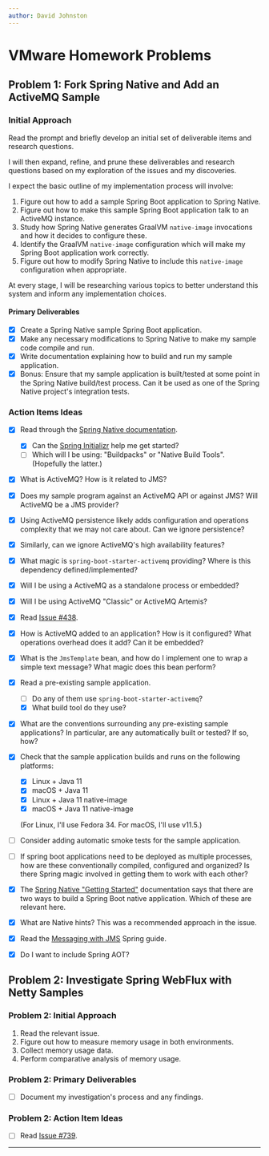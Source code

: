 ```yaml
---
author: David Johnston
---
```


# VMware Homework Problems

## Problem 1: Fork Spring Native and Add an ActiveMQ Sample

### Initial Approach

Read the prompt and briefly develop an initial set of deliverable items and
research questions.

I will then expand, refine, and prune these deliverables and research questions
based on my exploration of the issues and my discoveries.

I expect the basic outline of my implementation process will involve:

1. Figure out how to add a sample Spring Boot application to Spring Native.
2. Figure out how to make this sample Spring Boot application talk to an
   ActiveMQ instance.
3. Study how Spring Native generates GraalVM `native-image` invocations and how
   it decides to configure these.
4. Identify the GraalVM `native-image` configuration which will make my Spring
   Boot application work correctly.
5. Figure out how to modify Spring Native to include this `native-image`
   configuration when appropriate.

At every stage, I will be researching various topics to better understand this
system and inform any implementation choices.

#### Primary Deliverables

- [x] Create a Spring Native sample Spring Boot application.
- [x] Make any necessary modifications to Spring Native to make my sample code
    compile and run.
- [x] Write documentation explaining how to build and run my sample
    application.
- [x] Bonus: Ensure that my sample application is built/tested at some point in
    the Spring Native build/test process. Can it be used as one of the Spring
    Native project's integration tests.

### Action Items Ideas

- [x] Read through the [Spring Native documentation][spring-native-docs].
  - [x] Can the [Spring Initializr][spring-initializr] help me get started?
  - [ ] Which will I be using: "Buildpacks" or "Native Build Tools".
      (Hopefully the latter.)
- [x] What is ActiveMQ? How is it related to JMS?
- [x] Does my sample program against an ActiveMQ API or against JMS? Will
    ActiveMQ be a JMS provider?
- [x] Using ActiveMQ persistence likely adds configuration and operations
    complexity that we may not care about. Can we ignore persistence?
- [x] Similarly, can we ignore ActiveMQ's high availability features?
- [x] What magic is `spring-boot-starter-activemq` providing? Where is this
    dependency defined/implemented?
- [x] Will I be using a ActiveMQ as a standalone process or embedded?
- [x] Will I be using ActiveMQ "Classic" or ActiveMQ Artemis?
- [x] Read [Issue #438][issue-438].
- [x] How is ActiveMQ added to an application? How is it configured? What
    operations overhead does it add? Can it be embedded?
- [x] What is the `JmsTemplate` bean, and how do I implement one to wrap a
    simple text message? What magic does this bean perform?
- [x] Read a pre-existing sample application.
  - [ ] Do any of them use `spring-boot-starter-activemq`?
  - [x] What build tool do they use?
- [x] What are the conventions surrounding any pre-existing sample
    applications? In particular, are any automatically built or tested? If so,
    how?
- [x] Check that the sample application builds and runs on the following
    platforms:

  - [x] Linux + Java 11
  - [x] macOS + Java 11
  - [x] Linux + Java 11 native-image
  - [x] macOS + Java 11 native-image

   (For Linux, I'll use Fedora 34. For macOS, I'll use v11.5.)

- [ ] Consider adding automatic smoke tests for the sample application.
- [ ] If spring boot applications need to be deployed as multiple processes,
    how are these conventionally compiled, configured and organized? Is there
    Spring magic involved in getting them to work with each other?
- [x] The [Spring Native "Getting Started"][spring-native-getting-started]
    documentation says that there are two ways to build a Spring Boot native
    application. Which of these are relevant here.
- [x] What are Native hints? This was a recommended approach in the issue.
- [x] Read the [Messaging with JMS][messaging-with-jms] Spring guide.
- [x] Do I want to include Spring AOT?

## Problem 2: Investigate Spring WebFlux with Netty Samples

### Problem 2: Initial Approach

1. Read the relevant issue.
2. Figure out how to measure memory usage in both environments.
3. Collect memory usage data.
4. Perform comparative analysis of memory usage.

### Problem 2: Primary Deliverables

- [ ] Document my investigation's process and any findings.

### Problem 2: Action Item Ideas

- [ ] Read [Issue #739][issue-739].

---

[spring-native-docs]: https://docs.spring.io/spring-native/docs/current/reference/htmlsingle/
[issue-438]: https://github.com/spring-projects-experimental/spring-native/issues/438
[issue-739]: https://github.com/spring-projects-experimental/spring-native/issues/739
[spring-native-getting-started]: https://docs.spring.io/spring-native/docs/current/reference/htmlsingle/#getting-started
[messaging-with-jms]: https://spring.io/guides/gs/messaging-jms/
[spring-initializr]: https://start.spring.io
